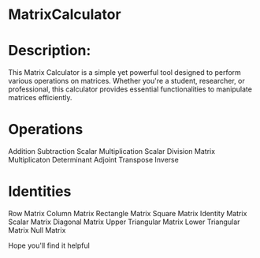 # MatrixCalculator

# Description:
This Matrix Calculator is a simple yet powerful tool designed to perform various operations on matrices. Whether you're a student, researcher, or professional, this calculator provides essential functionalities to manipulate matrices efficiently.
# Operations
Addition
Subtraction
Scalar Multiplication
Scalar Division
Matrix Multiplicaton
Determinant
Adjoint
Transpose
Inverse
# Identities
Row Matrix
Column Matrix
Rectangle Matrix
Square Matrix
Identity Matrix
Scalar Matrix
Diagonal Matrix
Upper Triangular Matrix
Lower Triangular Matrix
Null Matrix

Hope you'll find it helpful

